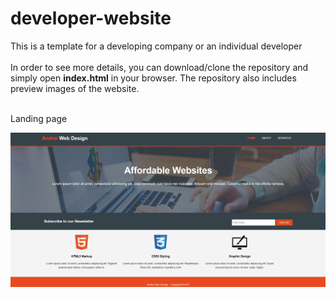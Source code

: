 # developer-website
This is a template for a developing company or an individual developer
</br>
</br>
In order to see more details, you can download/clone the repository and simply open **index.html** in your browser. The repository also includes preview images of the website.

</br>
Landing page

![Homepage](https://github.com/Andrrew94/developer-website/blob/master/preview/preview1.JPG)
